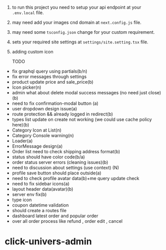 1. to run this project you need to setup your api endpoint at your `.env.local` file.
2. may need add your images cnd domain at `next.config.js` file.
3. may need some `tsconfig.json` change for your custom requirement.
4. sets your required site settings at `settings/site.setting.tsx` file.
5. adding custom icon

   TODO

- fix graphql query using partials(b/n)
- fix error messages through settings
- product update price and sale_price(b)
- Icon picker(n)
- admin what about delete modal success messages (no need just close)(b)
- need to fix confirmation-modal button (a)
- user dropdown design issue(a)
- route protection && already logged in redirect(b)
- types list update on create not working (we could use cache policy here)(b)
- Category Icon at List(n)
- Category Console warning(n)
- Loader(a)
- ErrorMessage design(a)
- Order list need to check shipping address format(b)
- status should have color code(b/a)
- order status server errors (cleaning issues)(b)
- need to discussion about settings (use context) (N)
- profile save button should place outside(a)
- need to check profile avatar data(b)+me query update check
- need to fix sidebar icons(a)
- layout header data(avatar)(b)
- server env fix(b)
- type icon
- coupon datetime validation
- should create a routes file
- dashboard latest order and popular order
- over all order process like refund , order edit , cancel
# click-univers-admin
